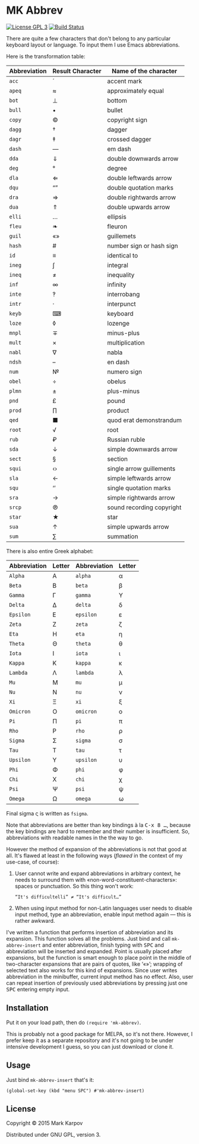 # MK Abbrev

[![License GPL 3](https://img.shields.io/badge/license-GPL_3-green.svg)](http://www.gnu.org/licenses/gpl-3.0.txt)
[![Build Status](https://travis-ci.org/mrkkrp/mk-abbrev.svg?branch=master)](https://travis-ci.org/mrkkrp/mk-abbrev)

There are quite a few characters that don't belong to any particular
keyboard layout or language. To input them I use Emacs abbreviations.

Here is the transformation table:

Abbreviation | Result Character | Name of the character
------------ | ---------------- | ---------------------
`acc`        | ́                | accent mark
`apeq`       | ≈                | approximately equal
`bot`        | ⊥                | bottom
`bull`       | •                | bullet
`copy`       | ©                | copyright sign
`dagg`       | †                | dagger
`dagr`       | ‡                | crossed dagger
`dash`       | —                | em dash
`dda`        | ⇓                | double downwards arrow
`deg`        | °                | degree
`dla`        | ⇐                | double leftwards arrow
`dqu`        | “”               | double quotation marks
`dra`        | ⇒                | double rightwards arrow
`dua`        | ⇑                | double upwards arrow
`elli`       | …                | ellipsis
`fleu`       | ❧                | fleuron
`guil`       | «»               | guillemets
`hash`       | #                | number sign or hash sign
`id`         | ≡                | identical to
`ineg`       | ∫                | integral
`ineq`       | ≠                | inequality
`inf`        | ∞                | infinity
`inte`       | ‽                | interrobang
`intr`       | ·                | interpunct
`keyb`       | ⌨                | keyboard
`loze`       | ◊                | lozenge
`mnpl`       | ∓                | minus-plus
`mult`       | ×                | multiplication
`nabl`       | ∇                | nabla
`ndsh`       | –                | en dash
`num`        | №                | numero sign
`obel`       | ÷                | obelus
`plmn`       | ±                | plus-minus
`pnd`        | £                | pound
`prod`       | ∏                | product
`qed`        | ■                | quod erat demonstrandum
`root`       | √                | root
`rub`        | ₽                | Russian ruble
`sda`        | ↓                | simple downwards arrow
`sect`       | §                | section
`squi`       | ‹›               | single arrow guillements
`sla`        | ←                | simple leftwards arrow
`squ`        | ‘’               | single quotation marks
`sra`        | →                | simple rightwards arrow
`srcp`       | ℗                | sound recording copyright
`star`       | ★                | star
`sua`        | ↑                | simple upwards arrow
`sum`        | ∑                | summation

There is also entire Greek alphabet:

Abbreviation | Letter | Abbreviation  | Letter
------------ | ------ | ------------  | ------
`Alpha`      | Α      | `alpha`       | α
`Beta`       | Β      | `beta`        | β
`Gamma`      | Γ      | `gamma`       | Y
`Delta`      | Δ      | `delta`       | δ
`Epsilon`    | Ε      | `epsilon`     | ε
`Zeta`       | Ζ      | `zeta`        | ζ
`Eta`        | Η      | `eta`         | η
`Theta`      | Θ      | `theta`       | θ
`Iota`       | Ι      | `iota`        | ι
`Kappa`      | Κ      | `kappa`       | κ
`Lambda`     | Λ      | `lambda`      | λ
`Mu`         | Μ      | `mu`          | μ
`Nu`         | Ν      | `nu`          | ν
`Xi`         | Ξ      | `xi`          | ξ
`Omicron`    | Ο      | `omicron`     | ο
`Pi`         | Π      | `pi`          | π
`Rho`        | Ρ      | `rho`         | ρ
`Sigma`      | Σ      | `sigma`       | σ
`Tau`        | Τ      | `tau`         | τ
`Upsilon`    | Υ      | `upsilon`     | υ
`Phi`        | Φ      | `phi`         | φ
`Chi`        | Χ      | `chi`         | χ
`Psi`        | Ψ      | `psi`         | ψ
`Omega`      | Ω      | `omega`       | ω

Final sigma ς is written as `fsigma`.

Note that abbreviations are better than key bindings à la <kbd>C-x 8
…</kbd>, because the key bindings are hard to remember and their number is
insufficient. So, abbreviations with readable names in the the way to go.

However the method of expansion of the abbreviations is not that good at
all. It's flawed at least in the following ways (*flawed* in the context of
my use-case, of course):

1. User cannot write and expand abbreviations in arbitrary context, he needs
   to surround them with «non-word-constituent-characters»: spaces or
   punctuation. So this thing won't work:

   ```
   “It's difficultelli” ≠ “It's difficult…”
   ```

2. When using input method for non-Latin languages user needs to disable
   input method, type an abbreviation, enable input method again — this is
   rather awkward.

I've written a function that performs insertion of abbreviation and its
expansion. This function solves all the problems. Just bind and call
`mk-abbrev-insert` and enter abbreviation, finish typing with <kbd>SPC</kbd>
and abbreviation will be inserted and expanded. Point is usually placed
after expansions, but the function is smart enough to place point in the
middle of two-character expansions that are pairs of quotes, like ‘«»’;
wrapping of selected text also works for this kind of expansions. Since user
writes abbreviation in the minibuffer, current input method has no
effect. Also, user can repeat insertion of previously used abbreviations by
pressing just one <kbd>SPC</kbd> entering empty input.

## Installation

Put it on your load path, then do `(require 'mk-abbrev)`.

This is probably not a good package for MELPA, so it's not there. However, I
prefer keep it as a separate repository and it's not going to be under
intensive development I guess, so you can just download or clone it.

## Usage

Just bind `mk-abbrev-insert` that's it:

```emacs-lisp
(global-set-key (kbd "menu SPC") #'mk-abbrev-insert)
```

## License

Copyright © 2015 Mark Karpov

Distributed under GNU GPL, version 3.
